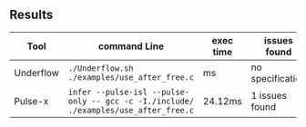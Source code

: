 ## Results

|Tool|command Line|exec time  |issues found                         |
|----------------|-------------------------------|-----------------------------|---------------------------|
|Underflow|`./Underflow.sh  ./examples/use_after_free.c`|ms|no specification |
|Pulse-x|`infer --pulse-isl --pulse-only -- gcc -c -I./include/ ./examples/use_after_free.c`|24.12ms|1 issues found|
